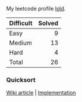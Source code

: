 My leetcode profile [lold](https://leetcode.com/lold/).

|Difficult|Solved |
|---------|------:|
|Easy     |    9  |
|Medium   |   13  |
|Hard     |    4  |
|Total    |   26  |

### Quicksort
[Wiki article](https://en.wikipedia.org/wiki/Quicksort) | [Implementation](quicksort/)
